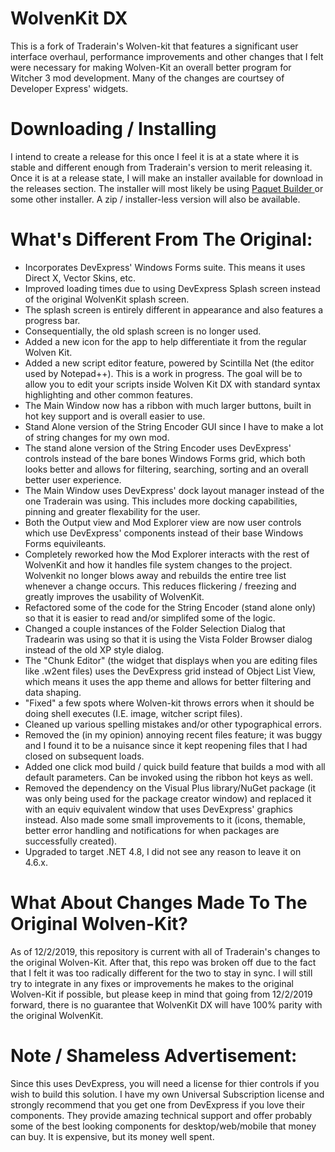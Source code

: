 # WolvenKit DX

This is a fork of Traderain's Wolven-kit that features a significant user interface overhaul, performance improvements and other changes that I felt were necessary for making Wolven-Kit an overall better program for Witcher 3 mod development. Many of the changes are courtsey of Developer Express' widgets. 

# Downloading / Installing

I intend to create a release for this once I feel it is at a state where it is stable and different enough from Traderain's version to merit releasing it. Once it is at a release state, I will make an installer available for download in the releases section. The installer will most likely be using <a href="https://www.installpackbuilder.com/"> Paquet Builder </a> or some other installer. A zip / installer-less version will also be available.


# What's Different From The Original: 

- Incorporates DevExpress' Windows Forms suite. This means it uses Direct X, Vector Skins, etc.
- Improved loading times due to using DevExpress Splash screen instead of the original WolvenKit splash screen.
- The splash screen is entirely different in appearance and also features a progress bar. 
- Consequentially, the old splash screen is no longer used.
- Added a new icon for the app to help differentiate it from the regular Wolven Kit.
- Added a new script editor feature, powered by Scintilla Net (the editor used by Notepad++). This is a work in progress. The goal will be to allow you to edit your scripts inside Wolven Kit DX with standard syntax highlighting and other common features.
- The Main Window now has a ribbon with much larger buttons, built in hot key support and is overall easier to use.
- Stand Alone version of the String Encoder GUI since I have to make a lot of string changes for my own mod.
- The stand alone version of the String Encoder uses DevExpress' controls instead of the bare bones Windows Forms grid, which both looks better and allows for filtering, searching, sorting and an overall better user experience.
- The Main Window uses DevExpress' dock layout manager instead of the one Traderain was using. This includes more docking capabilities, pinning and greater flexability for the user.
- Both the Output view and Mod Explorer view are now user controls which use DevExpress' components instead of their base Windows Forms equivileants.
- Completely reworked how the Mod Explorer interacts with the rest of WolvenKit and how it handles file system changes to the project. Wolvenkit no longer blows away and rebuilds the entire tree list whenever a change occurs. This reduces flickering / freezing and greatly improves the usability of WolvenKit.
- Refactored some of the code for the String Encoder (stand alone only) so that it is easier to read and/or simplifed some of the logic.
- Changed a couple instances of the Folder Selection Dialog that Tradearin was using so that it is using the Vista Folder Browser dialog instead of the old XP style dialog.
- The "Chunk Editor" (the widget that displays when you are editing files like .w2ent files) uses the DevExpress grid instead of Object List View, which means it uses the app theme and allows for better filtering and data shaping.
- "Fixed" a few spots where Wolven-kit throws errors when it should be doing shell executes (I.E. image, witcher script files).
- Cleaned up various spelling mistakes and/or other typographical errors.
- Removed the (in my opinion) annoying recent files feature; it was buggy and I found it to be a nuisance since it kept reopening files that I had closed on subsequent loads.
- Added one click mod build / quick build feature that builds a mod with all default parameters. Can be invoked using the ribbon hot keys as well.
- Removed the dependency on the Visual Plus library/NuGet package (it was only being used for the package creator window) and replaced it with an equiv equivalent window that uses DevExpress' graphics instead. Also made some small improvements to it (icons, themable, better error handling and notifications for when packages are successfully created).
- Upgraded to target .NET 4.8, I did not see any reason to leave it on 4.6.x.

# What About Changes Made To The Original Wolven-Kit?

As of 12/2/2019, this repository is current with all of Traderain's changes to the original Wolven-Kit. After that, this repo was broken off due to the fact that I felt it was too radically different for the two to stay in sync. I will still try to integrate in any fixes or improvements he makes to the original Wolven-Kit if possible, but please keep in mind that going from 12/2/2019 forward, there is no guarantee that WolvenKit DX will have 100% parity with the original WolvenKit. 

# Note / Shameless Advertisement: 
Since this uses DevExpress, you will need a license for thier controls if you wish to build this solution. I have my own Universal Subscription license and strongly recommend that you get one from DevExpress if you love their components. They provide amazing technical support and offer probably some of the best looking components for desktop/web/mobile that money can buy. It is expensive, but its money well spent. 
